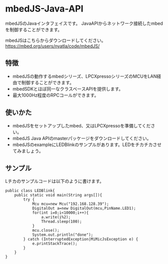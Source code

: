 mbedJS-Java-API
===============
mbedJSのJavaインタフェイスです。
JavaAPIからネットワーク接続したmbedを制御することができます。

mbedJSはこちらからダウンロードしてください。
https://mbed.org/users/nyatla/code/mbedJS/

特徴
---------------
- mbedJSの動作するmbedシリーズ、LPCXpressoシリーズのMCUをLAN経由で制御することができます。
- mbedSDKとほぼ同一なクラスベースAPIを提供します。
- 最大1000Hz程度のRPCコールができます。

使いかた
---------------
- mbedJSをセットアップしたmbed、又はLPCXpressoを準備してください。
- mbedJS Java APIのmasterパッケージをダウンロードしてください。
- mbedJSのexampleにLEDBlinkのサンプルがあります。LEDをチカチカさせてみましょう。


サンプル
---------------
Lチカのサンプルコードは以下のように書けます。

    public class LEDBlink{
    	public static void main(String args[]){
    		try {
    			Mcu mcu=new Mcu("192.168.128.39");
    			DigitalOut a=new DigitalOut(mcu,PinName.LED1);
    			for(int i=0;i<10000;i++){
    				a.write(i%2);
    				Thread.sleep(100);
    			}
    			mcu.close();
    			System.out.println("done");
    		} catch (InterruptedException|MiMicJsException e) {
    			e.printStackTrace();
    		}
    	}
    }

